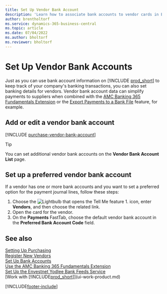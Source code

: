 ```yaml
---
title: Set Up Vendor Bank Account
description: 'Learn how to associate bank accounts to vendor cards in Business Central, including contact information, SWIFT, and IBAN codes.'
author: brentholtorf
ms.service: dynamics-365-business-central
ms.topic: article
ms.date: 07/04/2022
ms.author: bholtorf
ms.reviewer: bholtorf
---
```

# <a name="set-up-vendor-bank-accounts"></a>Set Up Vendor Bank Accounts

Just as you can use bank account information on [!INCLUDE [prod_short](includes/prod_short.md)] to keep track of your company's banking transactions, you can also set banking details for vendors. Vendor bank account data can simplify payments to suppliers when combined with the [AMC Banking 365 Fundamentals Extension](ui-extensions-amc-banking.md) or the [Export Payments to a Bank File](finance-make-payments-with-bank-data-conversion-service-or-sepa-credit-transfer.md) feature, for example.

## <a name="add-or-edit-a-vendor-bank-account"></a>Add or edit a vendor bank account

[!INCLUDE [purchase-vendor-bank-account](includes/purchase-vendor-bank-account.md)]

> [!TIP]
> You can set additional vendor bank accounts on the **Vendor Bank Account List** page.

## <a name="set-up-a-preferred-vendor-bank-account"></a>Set up a preferred vendor bank account

If a vendor has one or more bank accounts and you want to set a preferred option for the payment journal lines, follow these steps:

1. Choose the ![Lightbulb that opens the Tell Me feature 1.](media/ui-search/search_small.png "Tell me what you want to do") icon, enter **Vendors**, and then choose the related link.
2. Open the card for the vendor.
3. On the **Payments** FastTab, choose the default vendor bank account in the **Preferred Bank Account Code** field.

## <a name="see-also"></a>See also

[Setting Up Purchasing](purchasing-setup-purchasing.md)  
[Register New Vendors](purchasing-how-register-new-vendors.md)  
[Set Up Bank Accounts](bank-how-setup-bank-accounts.md)  
[Use the AMC Banking 365 Fundamentals Extension](ui-extensions-amc-banking.md)  
[Set Up the Envestnet Yodlee Bank Feeds Service](bank-how-setup-bank-statement-service.md)  
[Work with [!INCLUDE[prod_short](includes/prod_short.md)]](ui-work-product.md)

[!INCLUDE[footer-include](includes/footer-banner.md)]
